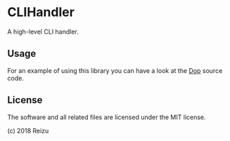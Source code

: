 # CLIHandler

A high-level CLI handler.

## Usage

For an example of using this library you can have a look at the [Dop](https://github.com/reizu/dop)
 source code.

## License

The software and all related files are licensed under the MIT license.

(c) 2018 Reizu
